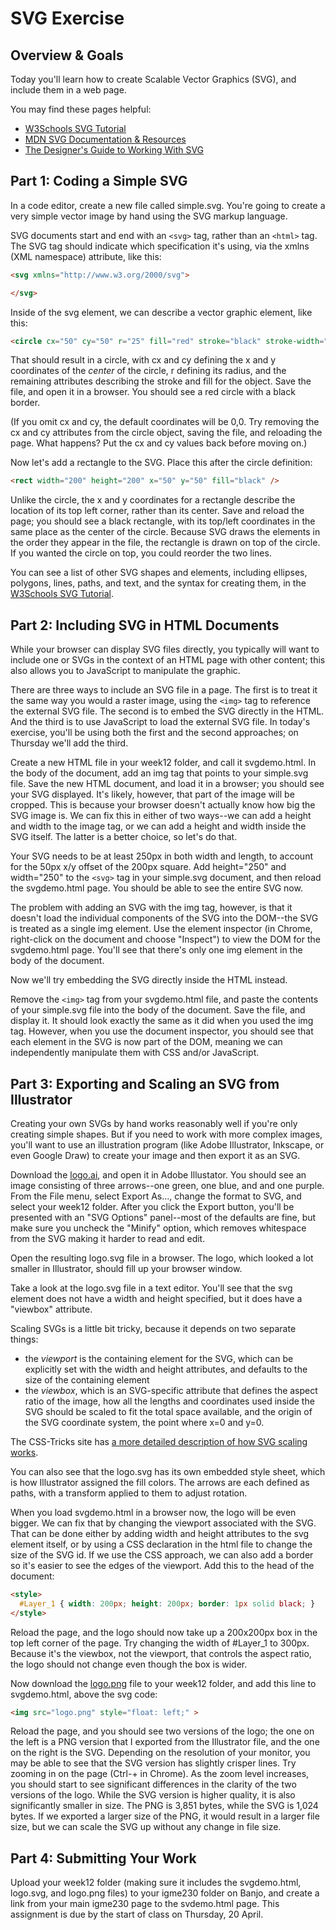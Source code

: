# SVG Exercise

## Overview & Goals
Today you'll learn how to create Scalable Vector Graphics (SVG), and include them in a web page.

You may find these pages helpful: 

* [W3Schools SVG Tutorial](https://www.w3schools.com/graphics/svg_intro.asp)
* [MDN SVG Documentation & Resources](https://developer.mozilla.org/en-US/docs/Web/SVG)
* [The Designer's Guide to Working With SVG](https://www.sitepoint.com/designers-guide-working-with-svg/)

## Part 1: Coding a Simple SVG
In a code editor, create a new file called simple.svg. You're going to create a very simple vector image by hand using the SVG markup language. 

SVG documents start and end with an `<svg>` tag, rather than an `<html>` tag. The SVG tag should indicate which specification it's using, via the xmlns (XML namespace) attribute, like this:

```html
<svg xmlns="http://www.w3.org/2000/svg">

</svg>
```

Inside of the svg element, we can describe a vector graphic element, like this: 

```html
<circle cx="50" cy="50" r="25" fill="red" stroke="black" stroke-width="2" />
```

That should result in a circle, with cx and cy defining the x and y coordinates of the *center* of the circle, r defining its radius, and the remaining attributes describing the stroke and fill for the object. Save the file, and open it in a browser. You should see a red circle with a black border. 

(If you omit cx and cy, the default coordinates will be 0,0. Try removing the cx and cy attributes from the circle object, saving the file, and reloading the page. What happens? Put the cx and cy values back before moving on.)

Now let's add a rectangle to the SVG. Place this after the circle definition: 

```html
<rect width="200" height="200" x="50" y="50" fill="black" />
```

Unlike the circle, the x and y coordinates for a rectangle describe the location of its top left corner, rather than its center. Save and reload the page; you should see a black rectangle, with its top/left coordinates in the same place as the center of the circle. Because SVG draws the elements in the order they appear in the file, the rectangle is drawn on top of the circle. If you wanted the circle on top, you could reorder the two lines. 

You can see a list of other SVG shapes and elements, including ellipses, polygons, lines, paths, and text, and the syntax for creating them, in the [W3Schools SVG Tutorial](https://www.w3schools.com/graphics/svg_intro.asp).

## Part 2: Including SVG in HTML Documents
While your browser can display SVG files directly, you typically will want to include one or SVGs in the context of an HTML page with other content; this also allows you to JavaScript to manipulate the graphic. 

There are three ways to include an SVG file in a page. The first is to treat it the same way you would a raster image, using the `<img>` tag to reference the external SVG file. The second is to embed the SVG directly in the HTML. And the third is to use JavaScript to load the external SVG file. In today's exercise, you'll be using both the first and the second approaches; on Thursday we'll add the third. 

Create a new HTML file in your week12 folder, and call it svgdemo.html. In the body of the document, add an img tag that points to your simple.svg file. Save the new HTML document, and load it in a browser; you should see your SVG displayed. It's likely, however, that part of the image will be cropped. This is because your browser doesn't actually know how big the SVG image is. We can fix this in either of two ways--we can add a height and width to the image tag, or we can add a height and width inside the SVG itself. The latter is a better choice, so let's do that. 

Your SVG needs to be at least 250px in both width and length, to account for the 50px x/y offset of the 200px square. Add height="250" and width="250" to the `<svg>` tag in your simple.svg document, and then reload the svgdemo.html page. You should be able to see the entire SVG now. 

The problem with adding an SVG with the img tag, however, is that it doesn't load the individual components of the SVG into the DOM--the SVG is treated as a single img element. Use the element inspector (in Chrome, right-click on the document and choose "Inspect") to view the DOM for the svgdemo.html page. You'll see that there's only one img element in the body of the document. 

Now we'll try embedding the SVG directly inside the HTML instead. 

Remove the `<img>` tag from your svgdemo.html file, and paste the contents of your simple.svg file into the body of the document. Save the file, and display it. It should look exactly the same as it did when you used the img tag. However, when you use the document inspector, you should see that each element in the SVG is now part of the DOM, meaning we can independently manipulate them with CSS and/or JavaScript. 

## Part 3: Exporting and Scaling an SVG from Illustrator

Creating your own SVGs by hand works reasonably well if you're only creating simple shapes. But if you need to work with more complex images, you'll want to use an illustration program (like Adobe Illustrator, Inkscape, or even Google Draw) to create your image and then export it as an SVG. 

Download the [logo.ai](logo.ai), and open it in Adobe Illustator. You should see an image consisting of three arrows--one green, one blue, and and one purple. From the File menu, select Export As..., change the format to SVG, and select your week12 folder. After you click the Export button, you'll be presented with an "SVG Options" panel--most of the defaults are fine, but make sure you uncheck the "Minify" option, which removes whitespace from the SVG making it harder to read and edit. 

Open the resulting logo.svg file in a browser. The logo, which looked a lot smaller in Illustrator, should fill up your browser window. 

Take a look at the logo.svg file in a text editor. You'll see that the svg element does not have a width and height specified, but it does have a "viewbox" attribute. 

Scaling SVGs is a little bit tricky, because it depends on two separate things:
- the *viewport* is the containing element for the SVG, which can be explicitly set with the width and height attributes, and defaults to the size of the containing element
- the *viewbox*, which is an SVG-specific attribute that defines the aspect ratio of the image, how all the lengths and coordinates used inside the SVG should be scaled to fit the total space available, and the origin of the SVG coordinate system, the point where x=0 and y=0. 

The CSS-Tricks site has [a more detailed description of how SVG scaling works](https://css-tricks.com/scale-svg/). 

You can also see that the logo.svg has its own embedded style sheet, which is how Illustrator assigned the fill colors. The arrows are each defined as paths, with a transform applied to them to adjust rotation. 

When you load svgdemo.html in a browser now, the logo will be even bigger. We can fix that by changing the viewport associated with the SVG. That can be done either by adding width and height attributes to the svg element itself, or by using a CSS declaration in the html file to change the size of the SVG id. If we use the CSS approach, we can also add a border so it's easier to see the edges of the viewport. Add this to the head of the document:

```html
<style>
  #Layer_1 { width: 200px; height: 200px; border: 1px solid black; }
</style>
```

Reload the page, and the logo should now take up a 200x200px box in the top left corner of the page. Try changing the width of #Layer_1 to 300px. Because it's the viewbox, not the viewport, that controls the aspect ratio, the logo should not change even though the box is wider. 

Now download the [logo.png](logo.png) file to your week12 folder, and add this line to svgdemo.html, above the svg code:

```html
<img src="logo.png" style="float: left;" >
```

Reload the page, and you should see two versions of the logo; the one on the left is a PNG version that I exported from the Illustrator file, and the one on the right is the SVG. Depending on the resolution of your monitor, you may be able to see that the SVG version has slightly crisper lines. Try zooming in on the page (Ctrl-+ in Chrome). As the zoom level increases, you should start to see significant differences in the clarity of the two versions of the logo. While the SVG version is higher quality, it is also significantly smaller in size. The PNG is 3,851 bytes, while the SVG is 1,024 bytes. If we exported a larger size of the PNG, it would result in a larger file size, but we can scale the SVG up without any change in file size. 

## Part 4: Submitting Your Work 

Upload your week12 folder (making sure it includes the svgdemo.html, logo.svg, and logo.png files) to your igme230 folder on Banjo, and create a link from your main igme230 page to the svdemo.html page. This assignment is due by the start of class on Thursday, 20 April. 
